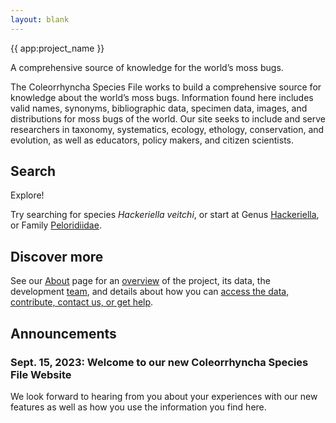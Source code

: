 ```yaml
---
layout: blank
---
```


<GalleryCarousel :depiction-id="[[1108096,1108097,1108098]]" height="470px">
  <div class="flex flex-col justify-center items-center w-full h-full bg-black bg-opacity-25 text-white gap-4 px-4 box-border">
    <span class="text-4xl font-medium">{{ app:project_name }}</span>
    <p class="text-lg sm:text-xl">A comprehensive source of knowledge for the world’s moss bugs.</p>
    </div>
</GalleryCarousel>

<div class="container mx-auto my-8 px-4 md:px-0 box-border">


The Coleorrhyncha Species File works to build a comprehensive source for knowledge about the world’s moss bugs. Information found here includes valid names, synonyms, bibliographic data, specimen data, images, and distributions for moss bugs of the world. Our site seeks to include and serve researchers in taxonomy, systematics, ecology, ethology, conservation, and evolution, as well as educators, policy makers, and citizen scientists.

## Search

<autocomplete-otu class="w-full sm:w-96" placeholder="Search by taxon name"/>

Explore!

Try searching for species _Hackeriella veitchi_, or start at Genus [Hackeriella](/otus/915535/overview),  or Family [Peloridiidae](/otus/915518/overview).

## Discover more
See our [About](about) page for an [overview](about#overview) of the project, its data, the development [team](about#project-development-and-maintenance), and details about how you can [access the data, contribute, contact us, or get help](about#contribute-or-get-help). 

## Announcements

### Sept. 15, 2023: Welcome to our new Coleorrhyncha Species File Website
<p>We look forward to hearing from you about your experiences with our new features as well as how you use the information you find here.</p>
